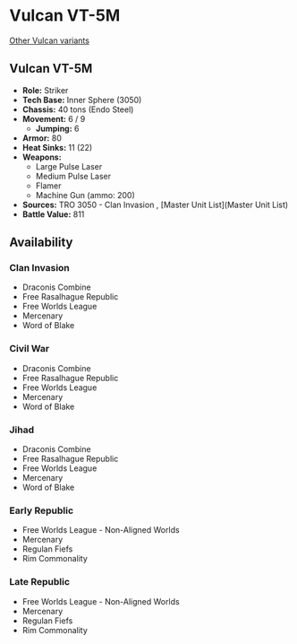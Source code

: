 # Vulcan VT-5M 

[Other Vulcan variants](../vulcan.md) 

## Vulcan VT-5M 

- **Role:** Striker 
- **Tech Base:** Inner Sphere (3050) 
- **Chassis:** 40 tons (Endo Steel) 
- **Movement:** 6 / 9 
  - **Jumping:** 6 
- **Armor:** 80 
- **Heat Sinks:** 11 (22) 
- **Weapons:** 
  - Large Pulse Laser 
  - Medium Pulse Laser 
  - Flamer 
  - Machine Gun (ammo: 200) 
- **Sources:** TRO 3050 - Clan Invasion , [Master Unit List](Master Unit List) 
- **Battle Value:** 811 

## Availability 

### Clan Invasion 

- Draconis Combine 
- Free Rasalhague Republic 
- Free Worlds League 
- Mercenary 
- Word of Blake 

### Civil War 

- Draconis Combine 
- Free Rasalhague Republic 
- Free Worlds League 
- Mercenary 
- Word of Blake 

### Jihad 

- Draconis Combine 
- Free Rasalhague Republic 
- Free Worlds League 
- Mercenary 
- Word of Blake 

### Early Republic 

- Free Worlds League - Non-Aligned Worlds 
- Mercenary 
- Regulan Fiefs 
- Rim Commonality 

### Late Republic 

- Free Worlds League - Non-Aligned Worlds 
- Mercenary 
- Regulan Fiefs 
- Rim Commonality 

